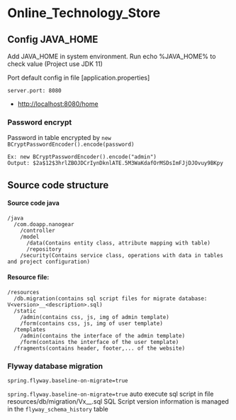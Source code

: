 # Online_Technology_Store


## Config JAVA_HOME
Add JAVA_HOME in system environment. Run echo %JAVA_HOME% to check value (Project use JDK 11)

Port default config in file [application.properties]

    server.port: 8080

* [http://localhost:8080/home](http://localhost:8080/home)
### Password encrypt
Password in table encrypted by `new BCryptPasswordEncoder().encode(password)`

    Ex: new BCryptPasswordEncoder().encode("admin")
    Output: $2a$12$3hrlZBOJDCrIynDknlATE.5M3WaKdafOrMSDsImFJjDJOvuy9BKpy

## Source code structure
#### Source code java
    /java
      /com.doapp.nanogear
        /controller
        /model
          /data(Contains entity class, attribute mapping with table)
          /repository
        /security(Contains service class, operations with data in tables and project configuration)

#### Resource file:
    /resources
      /db.migration(contains sql script files for migrate database: V<version>__<description>.sql)
      /static
        /admin(contains css, js, img of admin template)
        /form(contains css, js, img of user template)
      /templates
        /admin(contains the interface of the admin template)
        /form(contains the interface of the user template)
      /fragments(contains header, footer,... of the website)

### Flyway database migration

    spring.flyway.baseline-on-migrate=true

`spring.flyway.baseline-on-migrate=true` auto execute sql script in file resources/db/migration/Vx__<description>.sql
SQL Script version information is managed in the `flyway_schema_history` table

